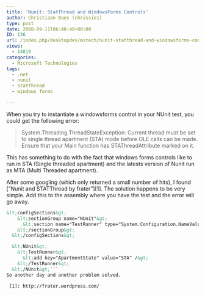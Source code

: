 ```yaml
---
title: 'Nunit: StatThread and WindowsForms Controls'
author: Christiaan Baes (chrissie1)
type: post
date: 2008-09-11T06:40:49+00:00
ID: 136
url: /index.php/desktopdev/mstech/nunit-statthread-and-windowsforms-contro/
views:
  - 14819
categories:
  - Microsoft Technologies
tags:
  - .net
  - nunit
  - statthread
  - windows forms

---
```

When you try to instantiate a windowsforms control in your NUnit test, you could get the following error:

> System.Threading.ThreadStateException: Current thread must be set to single thread apartment (STA) mode before OLE calls can be made. Ensure that your Main function has STAThreadAttribute marked on it.

This has something to do with the fact that windows forms controls like to run in STA (Single threaded apartment) and the latests version of Nunit run as MTA (Multi Threaded apartment).

After some googling (which only returned a small number of hits), I found [&#8220;Nunit and STATThread by frater&#8221;][1]. The solution happens to be very simple. Add this to the assembly where you have the test and the error will go away.

```xml
&lt;configSections&gt;
    &lt;sectionGroup name="NUnit"&gt;
      &lt;section name="TestRunner" type="System.Configuration.NameValueSectionHandler"/&gt;
    &lt;/sectionGroup&gt;
  &lt;/configSections&gt;

  &lt;NUnit&gt;
    &lt;TestRunner&gt;
      &lt;add key="ApartmentState" value="STA" /&gt;
    &lt;/TestRunner&gt;
  &lt;/NUnit&gt;```
So another day and another problem solved.

 [1]: http://frater.wordpress.com/